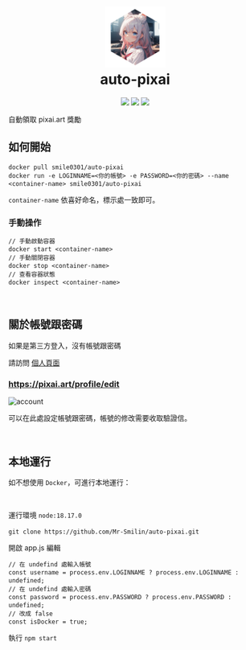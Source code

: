 <h1 align="center">
    <img width="120" height="120" src="public/pic/logo.png" alt=""><br>
    auto-pixai
</h1>

<p align="center">
    <a href="https://github.com/Mr-Smilin/audo-pixai/blob/main/LICENSE"><img src="https://img.shields.io/github/license/Mr-Smilin/audo-pixai?style=flat-square"></a>
    <a href="https://github.com/Mr-Smilin/audo-pixai"><img src="https://img.shields.io/github/stars/Mr-Smilin/audo-pixai?style=flat-square"></a>
    <a href="https://hub.docker.com/r/smile0301/auto-pixai"><img src="https://img.shields.io/docker/v/smile0301/auto-pixai"></a>
</p>

自動領取 pixai.art 獎勵

## 如何開始

```
docker pull smile0301/auto-pixai
docker run -e LOGINNAME=<你的帳號> -e PASSWORD=<你的密碼> --name <container-name> smile0301/auto-pixai
```

`container-name` 依喜好命名，標示處一致即可。

### 手動操作

```
// 手動啟動容器
docker start <container-name>
// 手動關閉容器
docker stop <container-name>
// 查看容器狀態
docker inspect <container-name>
```

<br>

## 關於帳號跟密碼

如果是第三方登入，沒有帳號跟密碼

請訪問 [個人頁面](https://pixai.art/profile/edit)

### https://pixai.art/profile/edit

![account](https://i.imgur.com/tjfOabI.png)

可以在此處設定帳號跟密碼，帳號的修改需要收取驗證信。

<br>

## 本地運行

如不想使用 `Docker`，可進行本地運行：

<br>

運行環境 `node:18.17.0`

`git clone https://github.com/Mr-Smilin/auto-pixai.git`

開啟 app.js 編輯

```
// 在 undefind 處輸入帳號
const username = process.env.LOGINNAME ? process.env.LOGINNAME : undefined;
// 在 undefind 處輸入密碼
const password = process.env.PASSWORD ? process.env.PASSWORD : undefined;
// 改成 false
const isDocker = true;
```

執行 `npm start`
